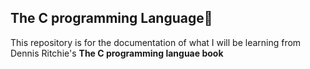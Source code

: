 ## The C programming Language🙂
This repository is for the documentation of what I will be learning from Dennis Ritchie's **The C programming languae book**
